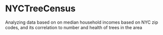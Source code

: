 # NYCTreeCensus
Analyzing data based on on median household incomes based on NYC zip codes, and its correlation to number and health of trees in the area
